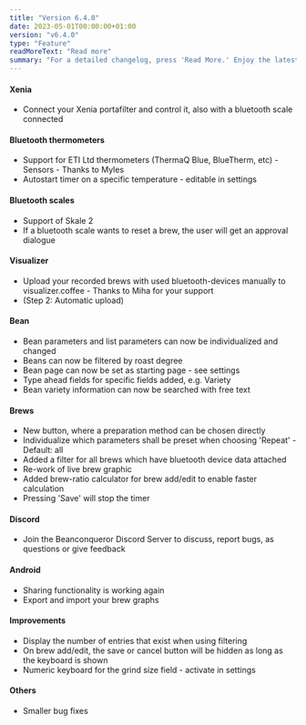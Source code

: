 ```yaml
---
title: "Version 6.4.0"
date: 2023-05-01T00:00:00+01:00
version: "v6.4.0"
type: "Feature"
readMoreText: "Read more"
summary: "For a detailed changelog, press 'Read More.' Enjoy the latest version update! :)"
---
```

#### Xenia
- Connect your Xenia portafilter and control it, also with a bluetooth scale connected

#### Bluetooth thermometers
- Support for ETI Ltd thermometers (ThermaQ Blue, BlueTherm, etc) - Sensors - Thanks to Myles
- Autostart timer on a specific temperature - editable in settings

#### Bluetooth scales
- Support of Skale 2
- If a bluetooth scale wants to reset a brew, the user will get an approval dialogue

#### Visualizer
- Upload your recorded brews with used bluetooth-devices manually to visualizer.coffee - Thanks to Miha for your support
- (Step 2: Automatic upload)

#### Bean
- Bean parameters and list parameters can now be individualized and changed
- Beans can now be filtered by roast degree
- Bean page can now be set as starting page - see settings
- Type ahead fields for specific fields added, e.g. Variety
- Bean variety information can now be searched with free text

#### Brews
- New button, where a preparation method can be chosen directly
- Individualize which parameters shall be preset when choosing 'Repeat' - Default: all
- Added a filter for all brews which have bluetooth device data attached
- Re-work of live brew graphic
- Added brew-ratio calculator for brew add/edit to enable faster calculation
- Pressing 'Save' will stop the timer

#### Discord
- Join the Beanconqueror Discord Server to discuss, report bugs, as questions or give feedback

#### Android
- Sharing functionality is working again
- Export and import your brew graphs

#### Improvements
- Display the number of entries that exist when using filtering
- On brew add/edit, the save or cancel button will be hidden as long as the keyboard is shown
- Numeric keyboard for the grind size field - activate in settings

#### Others
- Smaller bug fixes
